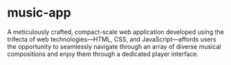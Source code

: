 # music-app
A meticulously crafted, compact-scale web application developed using the trifecta of web technologies—HTML, CSS, and JavaScript—affords users the opportunity to seamlessly navigate through an array of diverse musical compositions and enjoy them through a dedicated player interface.
